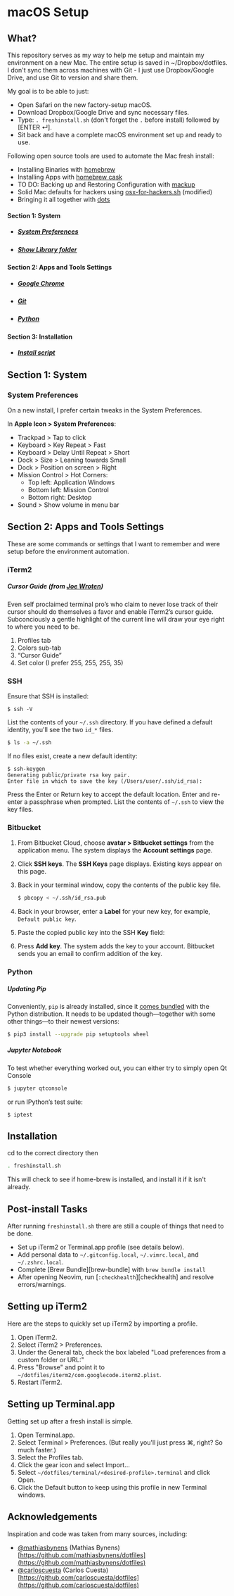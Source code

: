 # macOS Setup

## What?

This repository serves as my way to help me setup and maintain my environment on a new Mac. The entire setup is saved in ~/Dropbox/dotfiles. I don't sync them across machines with Git - I just use Dropbox/Google Drive, and use Git to version and share them. 

My goal is to be able to just:

- Open Safari on the new factory-setup macOS.
- Download Dropbox/Google Drive and sync necessary files.
- Type: `. freshinstall.sh` (don't forget the `.` before install) followed by [ENTER ↵].
- Sit back and have a complete macOS environment set up and ready to use.

Following open source tools are used to automate the Mac fresh install:

- Installing Binaries with [homebrew](http://brew.sh/)
- Installing Apps with [homebrew cask](http://caskroom.io/)
- TO DO: Backing up and Restoring Configuration with [mackup](https://github.com/lra/mackup)
- Solid Mac defaults for hackers using [osx-for-hackers.sh](https://gist.github.com/brandonb927/3195465) (modified)
- Bringing it all together with [dots](https://github.com/matthewmueller/dots)



#### Section 1: System 

* ##### [System Preferences](#system-preferences)
* ##### [Show Library folder](#show-library-folder)

#### Section 2: Apps and Tools Settings

* ##### [Google Chrome](#google-chrome)
* ##### [Git](#git)
* ##### [Python](#python)

#### Section 3: Installation

- ##### [Install script](#install-script)

## Section 1: System

### System Preferences 

On a new install, I prefer certain tweaks in the System Preferences. 

In **Apple Icon > System Preferences**:

- Trackpad > Tap to click
- Keyboard > Key Repeat > Fast 
- Keyboard > Delay Until Repeat > Short
- Dock > Size > Leaning towards Small
- Dock > Position on screen > Right 
- Mission Control > Hot Corners:
  - Top left: Application Windows
  - Bottom left: Mission Control
  - Bottom right: Desktop
- Sound > Show volume in menu bar

## Section 2: Apps and Tools Settings
These are some commands or settings that I want to remember and were setup before the environment automation. 

### iTerm2
##### Cursor Guide (from [Joe Wroten](https://wrotenwrites.com/a_modern_terminal_workflow_5/))
Even self proclaimed terminal pro’s who claim to never lose track of their cursor should do themselves a favor and enable iTerm2’s cursor guide. Subconciously a gentle highlight of the current line will draw your eye right to where you need to be.

1. Profiles tab
1. Colors sub-tab
1. “Cursor Guide”
1. Set color (I prefer 255, 255, 255, 35)

### SSH

Ensure that SSH is installed: 

```shell
$ ssh -V
```

List the contents of your `~/.ssh` directory. If you have defined a default identity, you'll see the two `id_*` files.

```sh
$ ls -a ~/.ssh 
```

If no files exist, create a new default identity:

```shell
$ ssh-keygen
Generating public/private rsa key pair.
Enter file in which to save the key (/Users/user/.ssh/id_rsa):
```

Press the Enter or Return key to accept the default location. Enter and re-enter a passphrase when prompted. List the contents of `~/.ssh` to view the key files.

### Bitbucket

1. From Bitbucket Cloud, choose **avatar > Bitbucket settings** from the application menu. 
   The system displays the **Account settings** page.

2. Click **SSH keys**.
   The **SSH Keys** page displays. Existing keys appear on this page.

3. Back in your terminal window, copy the contents of the public key file.

   ```sh
   $ pbcopy < ~/.ssh/id_rsa.pub
   ```

4. Back in your browser, enter a **Label** for your new key, for example, `Default public key`.

5. Paste the copied public key into the SSH **Key** field:

6. Press **Add key**.
   The system adds the key to your account. Bitbucket sends you an email to confirm addition of the key. 


### Python

##### Updating Pip

Conveniently, `pip` is already installed, since it [comes bundled](https://pip.pypa.io/en/latest/installing/#do-i-need-to-install-pip) with the Python distribution. It needs to be updated though—together with some other things—to their newest versions:

```sh
$ pip3 install --upgrade pip setuptools wheel
```

##### Jupyter Notebook

To test whether everything worked out, you can either try to simply open Qt Console

```sh
$ jupyter qtconsole
```

or run IPython’s test suite:

```shell
$ iptest
```

## Installation

cd to the correct directory then

```bash
. freshinstall.sh
```

This will check to see if home-brew is installed, and install it if it isn't already. 

## Post-install Tasks

After running `freshinstall.sh` there are still a couple of things that need to be done.

* Set up iTerm2 or Terminal.app profile (see details below).
* Add personal data to `~/.gitconfig.local`, `~/.vimrc.local`, and `~/.zshrc.local`.
* Complete [Brew Bundle][brew-bundle] with `brew bundle install`
* After opening Neovim, run [`:checkhealth`][checkhealth] and resolve errors/warnings.

## Setting up iTerm2

Here are the steps to quickly set up iTerm2 by importing a profile.

1. Open iTerm2.
1. Select iTerm2 > Preferences.
1. Under the General tab, check the box labeled "Load preferences from a custom folder or URL:"
1. Press "Browse" and point it to `~/dotfiles/iterm2/com.googlecode.iterm2.plist`.
1. Restart iTerm2.

## Setting up Terminal.app

Getting set up after a fresh install is simple.

1. Open Terminal.app.
1. Select Terminal > Preferences. (But really you'll just press &#8984;, right? So much faster.)
1. Select the Profiles tab.
1. Click the gear icon and select Import...
1. Select `~/dotfiles/terminal/<desired-profile>.terminal` and click Open.
1. Click the Default button to keep using this profile in new Terminal windows.

## Acknowledgements

Inspiration and code was taken from many sources, including:

* [@mathiasbynens](https://github.com/mathiasbynens) (Mathias Bynens)
  [https://github.com/mathiasbynens/dotfiles](https://github.com/mathiasbynens/dotfiles)
* [@carloscuesta](https://github.com/alrra) (Carlos Cuesta)
  [https://github.com/carloscuesta/dotfiles](https://github.com/carloscuesta/dotfiles)